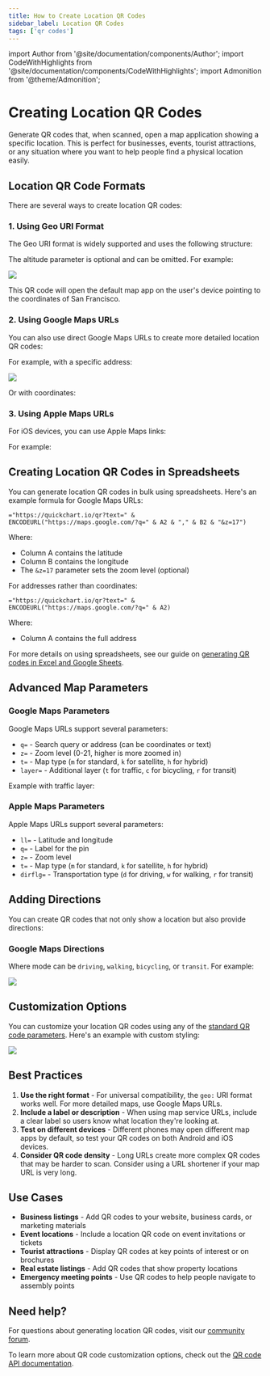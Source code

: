 ```yaml
---
title: How to Create Location QR Codes
sidebar_label: Location QR Codes
tags: ['qr codes']
---
```


import Author from '@site/documentation/components/Author';
import CodeWithHighlights from '@site/documentation/components/CodeWithHighlights';
import Admonition from '@theme/Admonition';

# Creating Location QR Codes

Generate QR codes that, when scanned, open a map application showing a specific location. This is perfect for businesses, events, tourist attractions, or any situation where you want to help people find a physical location easily.

## Location QR Code Formats

There are several ways to create location QR codes:

### 1. Using Geo URI Format

The Geo URI format is widely supported and uses the following structure:

<CodeWithHighlights wrap code="geo:**latitude**,**longitude**,**altitude**" />

The altitude parameter is optional and can be omitted. For example:

<CodeWithHighlights wrap code="https://quickchart.io/qr?**text=**geo:37.7749,-122.4194" />

<img loading="lazy" src="https://quickchart.io/qr?text=geo:37.7749,-122.4194" />

This QR code will open the default map app on the user's device pointing to the coordinates of San Francisco.

### 2. Using Google Maps URLs

You can also use direct Google Maps URLs to create more detailed location QR codes:

<CodeWithHighlights wrap code="https://quickchart.io/qr?**text=**https://maps.google.com/?q=**address or coordinates**" />

For example, with a specific address:

<CodeWithHighlights wrap code="https://quickchart.io/qr?**text=**https://maps.google.com/?q=1600+Amphitheatre+Parkway,+Mountain+View,+CA" />

<img loading="lazy" src="https://quickchart.io/qr?text=https://maps.google.com/?q=1600+Amphitheatre+Parkway,+Mountain+View,+CA" />

Or with coordinates:

<CodeWithHighlights wrap code="https://quickchart.io/qr?**text=**https://maps.google.com/?q=37.7749,-122.4194" />

### 3. Using Apple Maps URLs

For iOS devices, you can use Apple Maps links:

<CodeWithHighlights wrap code="https://quickchart.io/qr?**text=**https://maps.apple.com/?ll=**latitude**,**longitude**&q=**label**" />

For example:

<CodeWithHighlights wrap code="https://quickchart.io/qr?**text=**https://maps.apple.com/?ll=37.7749,-122.4194&q=San%20Francisco" />

## Creating Location QR Codes in Spreadsheets

You can generate location QR codes in bulk using spreadsheets. Here's an example formula for Google Maps URLs:

```
="https://quickchart.io/qr?text=" & ENCODEURL("https://maps.google.com/?q=" & A2 & "," & B2 & "&z=17")
```

Where:
- Column A contains the latitude
- Column B contains the longitude
- The `&z=17` parameter sets the zoom level (optional)

For addresses rather than coordinates:

```
="https://quickchart.io/qr?text=" & ENCODEURL("https://maps.google.com/?q=" & A2)
```

Where:
- Column A contains the full address

For more details on using spreadsheets, see our guide on [generating QR codes in Excel and Google Sheets](/documentation/generate-qr-codes-excel-google-sheets/).

## Advanced Map Parameters

### Google Maps Parameters

Google Maps URLs support several parameters:

- `q=` - Search query or address (can be coordinates or text)
- `z=` - Zoom level (0-21, higher is more zoomed in)
- `t=` - Map type (`m` for standard, `k` for satellite, `h` for hybrid)
- `layer=` - Additional layer (`t` for traffic, `c` for bicycling, `r` for transit)

Example with traffic layer:

<CodeWithHighlights wrap code="https://quickchart.io/qr?**text=**https://maps.google.com/?q=Times+Square,+New+York&layer=t" />

### Apple Maps Parameters

Apple Maps URLs support several parameters:

- `ll=` - Latitude and longitude
- `q=` - Label for the pin
- `z=` - Zoom level
- `t=` - Map type (`m` for standard, `k` for satellite, `h` for hybrid)
- `dirflg=` - Transportation type (`d` for driving, `w` for walking, `r` for transit)

## Adding Directions

You can create QR codes that not only show a location but also provide directions:

### Google Maps Directions

<CodeWithHighlights wrap code="https://quickchart.io/qr?**text=**https://www.google.com/maps/dir/?api=1&destination=**destination**&travelmode=**mode**" />

Where mode can be `driving`, `walking`, `bicycling`, or `transit`. For example:

<CodeWithHighlights wrap code="https://quickchart.io/qr?**text=**https://www.google.com/maps/dir/?api=1&destination=Empire+State+Building,+New+York&travelmode=walking" />

<img loading="lazy" src="https://quickchart.io/qr?text=https://www.google.com/maps/dir/?api=1&destination=Empire+State+Building,+New+York&travelmode=walking" />

## Customization Options

You can customize your location QR codes using any of the [standard QR code parameters](/documentation/qr-codes/#qr-code-parameters). Here's an example with custom styling:

<CodeWithHighlights wrap code="https://quickchart.io/qr?**text=**geo:37.7749,-122.4194&**dark=**4285f4&**caption=**Find Us&**captionFontSize=**15" />

<img loading="lazy" src="https://quickchart.io/qr?text=geo:37.7749,-122.4194&dark=4285f4&caption=Find Us&captionFontSize=15" />

## Best Practices

1. **Use the right format** - For universal compatibility, the `geo:` URI format works well. For more detailed maps, use Google Maps URLs.
2. **Include a label or description** - When using map service URLs, include a clear label so users know what location they're looking at.
3. **Test on different devices** - Different phones may open different map apps by default, so test your QR codes on both Android and iOS devices.
4. **Consider QR code density** - Long URLs create more complex QR codes that may be harder to scan. Consider using a URL shortener if your map URL is very long.

## Use Cases

- **Business listings** - Add QR codes to your website, business cards, or marketing materials
- **Event locations** - Include a location QR code on event invitations or tickets
- **Tourist attractions** - Display QR codes at key points of interest or on brochures
- **Real estate listings** - Add QR codes that show property locations
- **Emergency meeting points** - Use QR codes to help people navigate to assembly points

## Need help?

For questions about generating location QR codes, visit our [community forum](https://community.quickchart.io/).

To learn more about QR code customization options, check out the [QR code API documentation](/documentation/qr-codes/).

<Author />